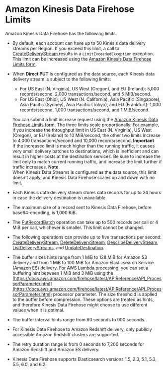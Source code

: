 # Amazon Kinesis Data Firehose Limits<a name="limits"></a>

Amazon Kinesis Data Firehose has the following limits\. 
+ By default, each account can have up to 50 Kinesis data delivery streams per Region\. If you exceed this limit, a call to [CreateDeliveryStream ](https://docs.aws.amazon.com/firehose/latest/APIReference/API_CreateDeliveryStream.html) results in a `LimitExceededException` exception\. This limit can be increased using the [Amazon Kinesis Data Firehose Limits form](https://console.aws.amazon.com/support/home#/case/create?issueType=service-limit-increase&limitType=service-code-kinesis-firehose)\.
+ When **Direct PUT** is configured as the data source, each Kinesis data delivery stream is subject to the following limits:
  + For US East \(N\. Virginia\), US West \(Oregon\), and EU \(Ireland\): 5,000 records/second, 2,000 transactions/second, and 5 MiB/second\.
  + For US East \(Ohio\), US West \(N\. California\), Asia Pacific \(Singapore\), Asia Pacific \(Sydney\), Asia Pacific \(Tokyo\), and EU \(Frankfurt\): 1,000 records/second, 1,000 transactions/second, and 1 MiB/second\. 

  You can submit a limit increase request using the [Amazon Kinesis Data Firehose Limits form](https://console.aws.amazon.com/support/home#/case/create?issueType=service-limit-increase&limitType=service-code-kinesis-firehose)\. The three limits scale proportionally\. For example, if you increase the throughput limit in US East \(N\. Virginia\), US West \(Oregon\), or EU \(Ireland\) to 10 MiB/second, the other two limits increase to 4,000 transactions/second and 10,000 records/second\.
**Important**  
If the increased limit is much higher than the running traffic, it causes very small delivery batches to destinations, which is inefficient and can result in higher costs at the destination services\. Be sure to increase the limit only to match current running traffic, and increase the limit further if traffic increases\.
**Note**  
When Kinesis Data Streams is configured as the data source, this limit doesn't apply, and Kinesis Data Firehose scales up and down with no limit\. 
+ Each Kinesis data delivery stream stores data records for up to 24 hours in case the delivery destination is unavailable\.
+ The maximum size of a record sent to Kinesis Data Firehose, before base64\-encoding, is 1,000 KiB\.
+ The [PutRecordBatch](http://docs.aws.amazon.com/firehose/latest/APIReference/API_PutRecordBatch.html) operation can take up to 500 records per call or 4 MiB per call, whichever is smaller\. This limit cannot be changed\.
+ The following operations can provide up to five transactions per second: [CreateDeliveryStream](http://docs.aws.amazon.com/firehose/latest/APIReference/API_CreateDeliveryStream.html), [DeleteDeliveryStream](http://docs.aws.amazon.com/firehose/latest/APIReference/API_DeleteDeliveryStream.html), [DescribeDeliveryStream](http://docs.aws.amazon.com/firehose/latest/APIReference/API_DescribeDeliveryStream.html), [ListDeliveryStreams](http://docs.aws.amazon.com/firehose/latest/APIReference/API_ListDeliveryStreams.html), and [UpdateDestination](http://docs.aws.amazon.com/firehose/latest/APIReference/API_UpdateDestination.html)\.
+ The buffer sizes hints range from 1 MiB to 128 MiB for Amazon S3 delivery and from 1 MiB to 100 MiB for Amazon Elasticsearch Service \(Amazon ES\) delivery\. For AWS Lambda processing, you can set a buffering hint between 1 MiB and 3 MiB using the [https://docs.aws.amazon.com/firehose/latest/APIReference/API_ProcessorParameter.html](https://docs.aws.amazon.com/firehose/latest/APIReference/API_ProcessorParameter.html) processor parameter\. The size threshold is applied to the buffer before compression\. These options are treated as hints, and therefore Kinesis Data Firehose might choose to use different values when it is optimal\. 
+ The buffer interval hints range from 60 seconds to 900 seconds\.
+ For Kinesis Data Firehose to Amazon Redshift delivery, only publicly accessible Amazon Redshift clusters are supported\.
+ The retry duration range is from 0 seconds to 7,200 seconds for Amazon Redshift and Amazon ES delivery\.
+ Kinesis Data Firehose supports Elasticsearch versions 1\.5, 2\.3, 5\.1, 5\.3, 5\.5, 6\.0, and 6\.2\.